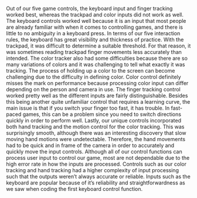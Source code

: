 Out of our five game controls, the keyboard input and finger tracking worked best, whereas the trackpad and color inputs did not work as well. The keyboard controls worked well because it is an input that most people are already familiar with when it comes to controlling games, and there is little to no ambiguity in a keyboard press. In terms of our five interaction rules, the keyboard has great visibility and thickness of practice. With the trackpad, it was difficult to determine a suitable threshold. For that reason, it was sometimes reading trackpad finger movements less accurately than intended. The color tracker also had some difficulties because there are so many variations of colors and it was challenging to tell what exactly it was tracking. The process of holding up a color to the screen can become challenging due to the difficulty in defining color. Color control definitely misses the mark on performance because processing color input can differ depending on the person and camera in use. The finger tracking control worked pretty well as the different inputs are fairly distinguishable. Besides this being another quite unfamiliar control that requires a learning curve, the main issue is that if you switch your finger too fast, it has trouble. In fast-paced games, this can be a problem since you need to switch directions quickly in order to perform well. Lastly, our unique controls incorporated both hand tracking and the motion control for the color tracking. This was surprisingly smooth, although there was an interesting discovery that slow moving hand motions were undetectable. Therefore, the hand movements had to be quick and in frame of the camera in order to accurately and quickly move the input controls. Although all of our control functions can process user input to control our game, most are not dependable due to the high error rate in how the inputs are processed.  Controls such as our color tracking and hand tracking had a higher complexity of input processing such that the outputs weren’t always accurate or reliable.  Inputs such as the keyboard are popular because of it’s reliability and straightforwardness as we saw when coding the first keyboard control function.
